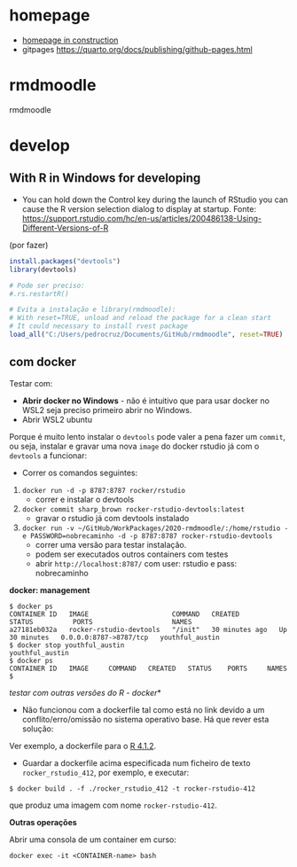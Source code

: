 
# homepage

* [homepage in construction](https://jpcaveiro.github.io/rmdmoodle/)
* gitpages https://quarto.org/docs/publishing/github-pages.html


# rmdmoodle

rmdmoodle

# develop


## With R in Windows for developing

* You can hold down the Control key during the launch of RStudio you can cause the R version selection dialog to display at startup. Fonte: https://support.rstudio.com/hc/en-us/articles/200486138-Using-Different-Versions-of-R

(por fazer)


```r
install.packages("devtools")
library(devtools)

# Pode ser preciso:
#.rs.restartR()

# Evita a instalação e library(rmdmoodle):
# With reset=TRUE, unload and reload the package for a clean start
# It could necessary to install rvest package
load_all("C:/Users/pedrocruz/Documents/GitHub/rmdmoodle", reset=TRUE)
```



## com docker

Testar com:

- **Abrir docker no Windows** - não é intuitivo que para usar docker no WSL2 seja preciso primeiro abrir no Windows.
- Abrir WSL2 ubuntu

Porque é muito lento instalar o `devtools` pode valer a pena fazer um `commit`, ou seja, instalar e gravar uma nova `image` do docker rstudio já com o `devtools` a funcionar:
- Correr os comandos seguintes:


1. `docker run -d -p 8787:8787 rocker/rstudio`
   - correr e instalar o devtools
2. `docker commit sharp_brown rocker-rstudio-devtools:latest`
   - gravar o rstudio já com devtools instalado 
3. `docker run -v ~/GitHub/WorkPackages/2020-rmdmoodle/:/home/rstudio -e PASSWORD=nobrecaminho -d -p 8787:8787 rocker-rstudio-devtools`
   - correr uma versão para testar instalação.
   - podem ser executados outros containers com testes
   - abrir `http://localhost:8787/` com user: rstudio e pass: nobrecaminho


**docker: management**

```
$ docker ps
CONTAINER ID   IMAGE                     COMMAND   CREATED          STATUS          PORTS                    NAMES
a27181eb032a   rocker-rstudio-devtools   "/init"   30 minutes ago   Up 30 minutes   0.0.0.0:8787->8787/tcp   youthful_austin
$ docker stop youthful_austin
youthful_austin
$ docker ps
CONTAINER ID   IMAGE     COMMAND   CREATED   STATUS    PORTS     NAMES
$
```

*testar com outras versões do R - docker**

- Não funcionou com a dockerfile tal como está no link devido a um conflito/erro/omissão no sistema operativo base. Há que rever esta solução:

Ver exemplo, a dockerfile para o [R 4.1.2](https://github.com/rocker-org/rocker-versioned2/blob/master/dockerfiles/rstudio_4.1.2.Dockerfile).

* Guardar a dockerfile acima especificada num ficheiro de texto `rocker_rstudio_412`, por exemplo, e executar:
 
```
$ docker build . -f ./rocker_rstudio_412 -t rocker-rstudio-412
```
que produz uma imagem com nome `rocker-rstudio-412`.

**Outras operações**

Abrir uma consola de um container em curso:

```
docker exec -it <CONTAINER-name> bash
```
 

